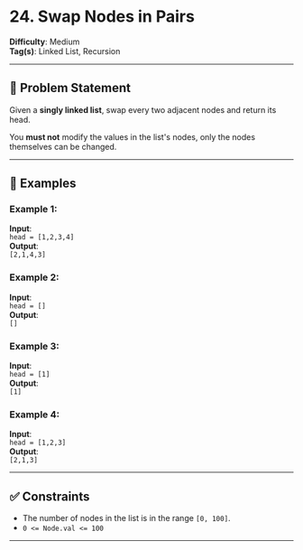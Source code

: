 # 24. Swap Nodes in Pairs

**Difficulty**: Medium  
**Tag(s)**: Linked List, Recursion

---

## 📝 Problem Statement

Given a **singly linked list**, swap every two adjacent nodes and return its head.

You **must not** modify the values in the list's nodes, only the nodes themselves can be changed.

---

## 🧾 Examples

### Example 1:
**Input**:  
`head = [1,2,3,4]`  
**Output**:  
`[2,1,4,3]`

### Example 2:
**Input**:  
`head = []`  
**Output**:  
`[]`

### Example 3:
**Input**:  
`head = [1]`  
**Output**:  
`[1]`

### Example 4:
**Input**:  
`head = [1,2,3]`  
**Output**:  
`[2,1,3]`

---

## ✅ Constraints

- The number of nodes in the list is in the range `[0, 100]`.
- `0 <= Node.val <= 100`

---